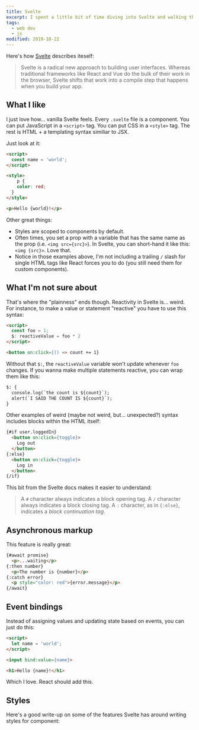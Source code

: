 ```yaml
---
title: Svelte
excerpt: I spent a little bit of time diving into Svelte and walking through the official tutorial. Here are some things that stood out to me. 
tags: 
  - web dev
  - js
modified: 2019-10-22
---
```


Here's how [Svelte][svelte] describes iteself:

> Svelte is a radical new approach to building user interfaces. Whereas traditional frameworks like React and Vue do the bulk of their work in the browser, Svelte shifts that work into a compile step that happens when you build your app.

## What I like

I just love how... vanilla Svelte feels. Every `.svelte` file is a component. You can put JavaScript in a `<script>` tag. You can put CSS in a `<style>` tag. The rest is HTML + a templating syntax similiar to JSX. 

Just look at it:

```html
<script>
  const name = 'world';
</script>

<style>
	p {
    color: red;
  }
</style>

<p>Hello {world}!</p>
```

Other great things: 

- Styles are scoped to components by default. 
- Often times, you set a prop with a variable that has the same name as the prop (i.e. `<img src={src}>`). In Svelte, you can short-hand it like this: `<img {src}>`. Love that. 
- Notice in those examples above, I'm not including a trailing `/` slash for single HTML tags like React forces you to do (you still need them for custom components).

## What I'm not sure about

That's where the "plainness" ends though. Reactivity in Svelte is... weird. For instance, to make a value or statement "reactive" you have to use this syntax:

```html
<script>
  const foo = 1;
  $: reactiveValue = foo * 2
</script>

<button on:click={() => count += 1}
```

Without that `$:`, the `reactiveValue` variable won't update whenever `foo` changes. If you wanna make multiple statements reactive, you can wrap them like this:

```html
$: {
  console.log(`the count is ${count}`);
  alert(`I SAID THE COUNT IS ${count}`);
}
```

Other examples of weird (maybe not weird, but... unexpected?) syntax includes blocks within the HTML itself:

```html
{#if user.loggedIn}
  <button on:click={toggle}>
    Log out
  </button>
{:else}
  <button on:click={toggle}>
    Log in
  </button>
{/if}
```

This bit from the Svelte docs makes it easier to understand:

> A `#` character always indicates a block opening tag. A `/` character always indicates a block closing tag. A `:` character, as in `{:else}`, indicates a _block continuation tag_.

## Asynchronous markup 

This feature is really great:

```html
{#await promise}
  <p>...waiting</p>
{:then number}
  <p>The number is {number}</p>
{:catch error}
  <p style="color: red">{error.message}</p>
{/await}
```

## Event bindings

Instead of assigning values and updating state based on events, you can just do this:

```html
<script>
  let name = 'world';
</script>

<input bind:value={name}>

<h1>Hello {name}!</h1>
```

Which I love. React should add this. 

[svelte]: https://svelte.dev

## Styles

Here's a good write-up on some of the features Svelte has around writing styles for component:

<Bookmark url='https://css-tricks.com/what-i-like-about-writing-styles-with-svelte/' />